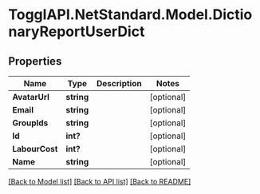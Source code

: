 # TogglAPI.NetStandard.Model.DictionaryReportUserDict
## Properties

Name | Type | Description | Notes
------------ | ------------- | ------------- | -------------
**AvatarUrl** | **string** |  | [optional] 
**Email** | **string** |  | [optional] 
**GroupIds** | **string** |  | [optional] 
**Id** | **int?** |  | [optional] 
**LabourCost** | **int?** |  | [optional] 
**Name** | **string** |  | [optional] 

[[Back to Model list]](../README.md#documentation-for-models) [[Back to API list]](../README.md#documentation-for-api-endpoints) [[Back to README]](../README.md)

